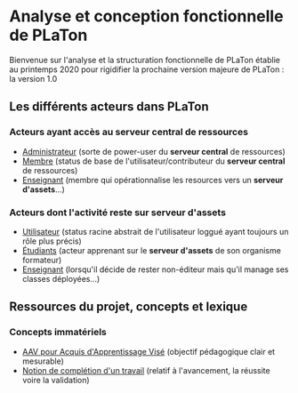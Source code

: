# Analyse et conception fonctionnelle de PLaTon

Bienvenue sur l'analyse et la structuration fonctionnelle de PLaTon 
établie au printemps 2020 pour rigidifier la prochaine version majeure 
de PLaTon : la version 1.0

## Les différents acteurs dans PLaTon

### Acteurs ayant accès au serveur central de ressources

* [Administrateur](https://github.com/PremierLangage/platon-conception/blob/master/acteur/Administrateur.md) (sorte de power-user du **serveur central** de ressources)
* [Membre](https://github.com/PremierLangage/platon-conception/blob/master/acteur/Membre.md) (status de base de l'utilisateur/contributeur du **serveur central** de ressources)
* [Enseignant](https://github.com/PremierLangage/platon-conception/blob/master/acteur/Enseignant.md) (membre qui opérationnalise les resources vers un **serveur d'assets**...)

### Acteurs dont l'activité reste sur serveur d'assets

* [Utilisateur](https://github.com/PremierLangage/platon-conception/blob/master/acteur/Utilisateur.md) (status racine abstrait de l'utilisateur loggué ayant toujours un rôle plus précis)
* [Étudiants](https://github.com/PremierLangage/platon-conception/blob/master/acteur/Etudiant.md) (acteur apprenant sur le **serveur d'assets** de son organisme formateur)
* [Enseignant](https://github.com/PremierLangage/platon-conception/blob/master/acteur/Enseignant.md) (lorsqu'il décide de rester non-éditeur mais qu'il manage ses classes déployées...)

## Ressources du projet, concepts et lexique

### Concepts immatériels

* [AAV pour Acquis d'Apprentissage Visé](https://github.com/PremierLangage/platon-conception/blob/master/concept/aav.md) (objectif pédagogique clair et mesurable)
* [Notion de complétion d'un travail](https://github.com/PremierLangage/plconception/blob/master/conception/concept/completion.md) (relatif à l'avancement, la réussite voire la validation)
